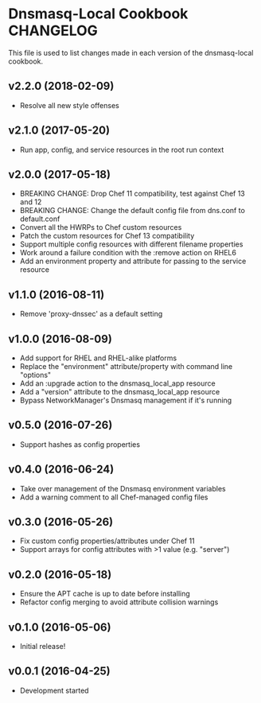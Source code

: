 # Dnsmasq-Local Cookbook CHANGELOG

This file is used to list changes made in each version of the dnsmasq-local
cookbook.

## v2.2.0 (2018-02-09)

- Resolve all new style offenses

## v2.1.0 (2017-05-20)

- Run app, config, and service resources in the root run context

## v2.0.0 (2017-05-18)

- BREAKING CHANGE: Drop Chef 11 compatibility, test against Chef 13 and 12
- BREAKING CHANGE: Change the default config file from dns.conf to default.conf
- Convert all the HWRPs to Chef custom resources
- Patch the custom resources for Chef 13 compatibility
- Support multiple config resources with different filename properties
- Work around a failure condition with the :remove action on RHEL6
- Add an environment property and attribute for passing to the service resource

## v1.1.0 (2016-08-11)

- Remove 'proxy-dnssec' as a default setting

## v1.0.0 (2016-08-09)

- Add support for RHEL and RHEL-alike platforms
- Replace the "environment" attribute/property with command line "options"
- Add an :upgrade action to the dnsmasq_local_app resource
- Add a "version" attribute to the dnsmasq_local_app resource
- Bypass NetworkManager's Dnsmasq management if it's running

## v0.5.0 (2016-07-26)

- Support hashes as config properties

## v0.4.0 (2016-06-24)

- Take over management of the Dnsmasq environment variables
- Add a warning comment to all Chef-managed config files

## v0.3.0 (2016-05-26)

- Fix custom config properties/attributes under Chef 11
- Support arrays for config attributes with >1 value (e.g. "server")

## v0.2.0 (2016-05-18)

- Ensure the APT cache is up to date before installing
- Refactor config merging to avoid attribute collision warnings

## v0.1.0 (2016-05-06)

- Initial release!

## v0.0.1 (2016-04-25)

- Development started
